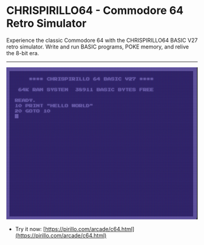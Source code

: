 # CHRISPIRILLO64 - Commodore 64 Retro Simulator

Experience the classic Commodore 64 with the CHRISPIRILLO64 BASIC V27 retro simulator. Write and run BASIC programs, POKE memory, and relive the 8-bit era.

---

![Screenshot](https://raw.githubusercontent.com/ChrisPirillo/c64/main/assets/screenshot.png)

* Try it now: [https://pirillo.com/arcade/c64.html](https://pirillo.com/arcade/c64.html)
